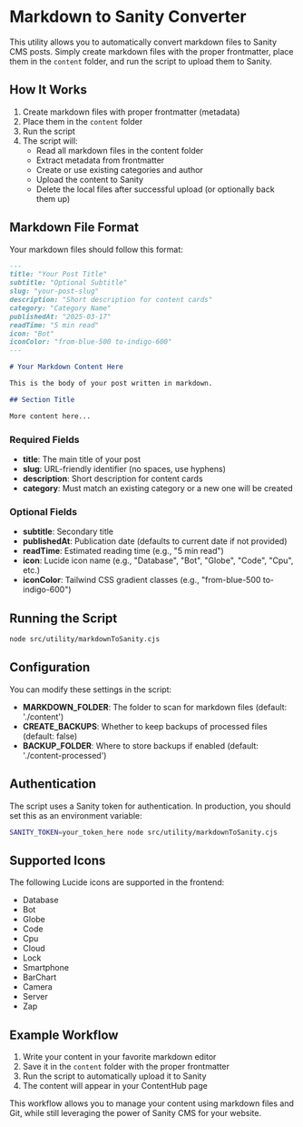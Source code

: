 # Markdown to Sanity Converter

This utility allows you to automatically convert markdown files to Sanity CMS posts. Simply create markdown files with the proper frontmatter, place them in the `content` folder, and run the script to upload them to Sanity.

## How It Works

1. Create markdown files with proper frontmatter (metadata)
2. Place them in the `content` folder
3. Run the script
4. The script will:
   - Read all markdown files in the content folder
   - Extract metadata from frontmatter
   - Create or use existing categories and author
   - Upload the content to Sanity
   - Delete the local files after successful upload (or optionally back them up)

## Markdown File Format

Your markdown files should follow this format:

```markdown
---
title: "Your Post Title"
subtitle: "Optional Subtitle"
slug: "your-post-slug"
description: "Short description for content cards"
category: "Category Name"
publishedAt: "2025-03-17"
readTime: "5 min read"
icon: "Bot"
iconColor: "from-blue-500 to-indigo-600"
---

# Your Markdown Content Here

This is the body of your post written in markdown.

## Section Title

More content here...
```

### Required Fields

- **title**: The main title of your post
- **slug**: URL-friendly identifier (no spaces, use hyphens)
- **description**: Short description for content cards
- **category**: Must match an existing category or a new one will be created

### Optional Fields

- **subtitle**: Secondary title
- **publishedAt**: Publication date (defaults to current date if not provided)
- **readTime**: Estimated reading time (e.g., "5 min read")
- **icon**: Lucide icon name (e.g., "Database", "Bot", "Globe", "Code", "Cpu", etc.)
- **iconColor**: Tailwind CSS gradient classes (e.g., "from-blue-500 to-indigo-600")

## Running the Script

```bash
node src/utility/markdownToSanity.cjs
```

## Configuration

You can modify these settings in the script:

- **MARKDOWN_FOLDER**: The folder to scan for markdown files (default: './content')
- **CREATE_BACKUPS**: Whether to keep backups of processed files (default: false)
- **BACKUP_FOLDER**: Where to store backups if enabled (default: './content-processed')

## Authentication

The script uses a Sanity token for authentication. In production, you should set this as an environment variable:

```bash
SANITY_TOKEN=your_token_here node src/utility/markdownToSanity.cjs
```

## Supported Icons

The following Lucide icons are supported in the frontend:
- Database
- Bot
- Globe
- Code
- Cpu
- Cloud
- Lock
- Smartphone
- BarChart
- Camera
- Server
- Zap

## Example Workflow

1. Write your content in your favorite markdown editor
2. Save it in the `content` folder with the proper frontmatter
3. Run the script to automatically upload it to Sanity
4. The content will appear in your ContentHub page

This workflow allows you to manage your content using markdown files and Git, while still leveraging the power of Sanity CMS for your website.
